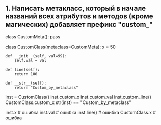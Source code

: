## 1. Написать метакласс, который в начале названий всех атрибутов и методов (кроме магических) добавляет префикс "custom_" 
class CustomMeta():
    pass

class CustomClass(metaclass=CustomMeta):
    x = 50

    def __init__(self, val=99):
        self.val = val

    def line(self):
        return 100

    def __str__(self):
        return "Custom_by_metaclass"

inst = CustomClass()
inst.custom_x
inst.custom_val
inst.custom_line()
CustomClass.custom_x
str(inst) == "Custom_by_metaclass"

inst.x  # ошибка
inst.val  # ошибка
inst.line() # ошибка
CustomClass.x  # ошибка
